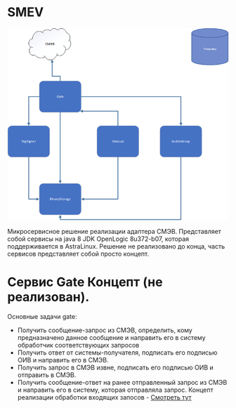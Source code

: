 # SMEV
![alt text](https://github.com/disant9807/SMEV/blob/main/Schema.png?raw=true)

Микросервисное решение реализации адаптера СМЭВ. Представляет собой сервисы на java 8 JDK OpenLogic 8u372-b07, которая поддерживается в AstraLinux. Решение не реализовано до конца, часть сервисов представляет собой просто концепт.

# Сервис Gate Концепт (не реализован).
Основные задачи gate:
- Получить сообщение-запрос из СМЭВ, определить, кому предназначено данное сообщение и направить его в систему обработчик соответствующих запросов
- Получить ответ от системы-получателя, подписать его подписью ОИВ и направить его в СМЭВ.
- Получить запрос в СМЭВ извне, подписать его подписью ОИВ и отправить в СМЭВ.
- Получить сообщение-ответ на ранее отправленный запрос из СМЭВ и направить его в систему, которая отправляла запрос.
Концепт реализации обработки входящих запосов - [Смотреть тут](https://github.com/disant9807/GateSmev/blob/1ddcfcd53aeba0100e76a502060f294cdb3a3f75/server/src/main/java/ru/spandco/binstorage/server/sheduling/SmevRequestWatcher.java)
